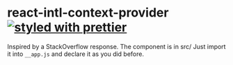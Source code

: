 # react-intl-context-provider [![styled with prettier](https://img.shields.io/badge/styled_with-prettier-ff69b4.svg)](https://github.com/prettier/prettier)

Inspired by a StackOverflow response. The component is in src/
Just import it into ```__app.js``` and declare it as you did before.
